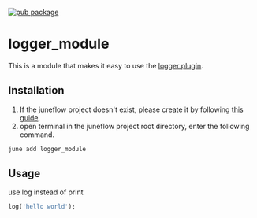[![pub package](https://img.shields.io/pub/v/logger_module.svg)](https://pub.dartlang.org/packages/logger_module)

# logger_module
This is a module that makes it easy to use the [logger plugin](https://pub.dev/packages/logger).

##  Installation
1. If the juneflow project doesn't exist, please create it by following [this guide](https://doc.juneflow.org/get-started).
2. open terminal in the juneflow project root directory, enter the following command.
 ```bash
 june add logger_module
 ```

## Usage
use log instead of print
```dart
log('hello world');
```